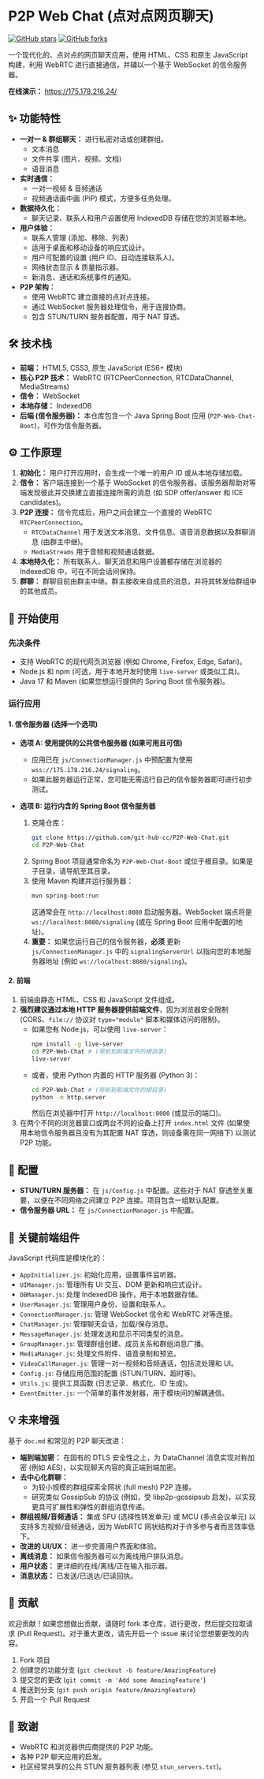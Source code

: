 # P2P Web Chat (点对点网页聊天)

[![GitHub stars](https://img.shields.io/github/stars/git-hub-cc/P2P-Web-Chat.svg?style=social)](https://github.com/git-hub-cc/P2P-Web-Chat/stargazers)
[![GitHub forks](https://img.shields.io/github/forks/git-hub-cc/P2P-Web-Chat.svg?style=social)](https://github.com/git-hub-cc/P2P-Web-Chat/network/members)

一个现代化的、点对点的网页聊天应用，使用 HTML、CSS 和原生 JavaScript 构建，利用 WebRTC 进行直接通信，并辅以一个基于 WebSocket 的信令服务器。

**在线演示：**
https://175.178.216.24/

## ✨ 功能特性

*   **一对一 & 群组聊天：** 进行私密对话或创建群组。
    *   文本消息
    *   文件共享 (图片、视频、文档)
    *   语音消息
*   **实时通信：**
    *   一对一视频 & 音频通话
    *   视频通话画中画 (PiP) 模式，方便多任务处理。
*   **数据持久化：**
    *   聊天记录、联系人和用户设置使用 IndexedDB 存储在您的浏览器本地。
*   **用户体验：**
    *   联系人管理 (添加、移除、列表)
    *   适用于桌面和移动设备的响应式设计。
    *   用户可配置的设置 (用户 ID、自动连接联系人)。
    *   网络状态显示 & 质量指示器。
    *   新消息、通话和系统事件的通知。
*   **P2P 架构：**
    *   使用 WebRTC 建立直接的点对点连接。
    *   通过 WebSocket 服务器处理信令，用于连接协商。
    *   包含 STUN/TURN 服务器配置，用于 NAT 穿透。

## 🛠️ 技术栈

*   **前端：** HTML5, CSS3, 原生 JavaScript (ES6+ 模块)
*   **核心 P2P 技术：** WebRTC (RTCPeerConnection, RTCDataChannel, MediaStreams)
*   **信令：** WebSocket
*   **本地存储：** IndexedDB
*   **后端 (信令服务器)：** 本仓库包含一个 Java Spring Boot 应用 (`P2P-Web-Chat-Boot`)，可作为信令服务器。

## ⚙️ 工作原理

1.  **初始化：** 用户打开应用时，会生成一个唯一的用户 ID 或从本地存储加载。
2.  **信令：** 客户端连接到一个基于 WebSocket 的信令服务器。该服务器帮助对等端发现彼此并交换建立直接连接所需的消息 (如 SDP offer/answer 和 ICE candidates)。
3.  **P2P 连接：** 信令完成后，用户之间会建立一个直接的 WebRTC `RTCPeerConnection`。
    *   `RTCDataChannel` 用于发送文本消息、文件信息、语音消息数据以及群聊消息 (由群主中继)。
    *   `MediaStreams` 用于音频和视频通话数据。
4.  **本地持久化：** 所有联系人、聊天消息和用户设置都存储在浏览器的 IndexedDB 中，可在不同会话间保持。
5.  **群聊：** 群聊目前由群主中继。群主接收来自成员的消息，并将其转发给群组中的其他成员。

## 🚀 开始使用

### 先决条件

*   支持 WebRTC 的现代网页浏览器 (例如 Chrome, Firefox, Edge, Safari)。
*   Node.js 和 npm (可选，用于本地开发时使用 `live-server` 或类似工具)。
*   Java 17 和 Maven (如果您想运行提供的 Spring Boot 信令服务器)。

### 运行应用

#### 1. 信令服务器 (选择一个选项)

*   **选项 A: 使用提供的公共信令服务器 (如果可用且可信)**
    *   应用已在 `js/ConnectionManager.js` 中预配置为使用 `wss://175.178.216.24/signaling`。
    *   如果此服务器运行正常，您可能无需运行自己的信令服务器即可进行初步测试。

*   **选项 B: 运行内含的 Spring Boot 信令服务器**
    1.  克隆仓库：
        ```bash
        git clone https://github.com/git-hub-cc/P2P-Web-Chat.git
        cd P2P-Web-Chat
        ```
    2.  Spring Boot 项目通常命名为 `P2P-Web-Chat-Boot` 或位于根目录。如果是子目录，请导航至其目录。
    3.  使用 Maven 构建并运行服务器：
        ```bash
        mvn spring-boot:run
        ```
        这通常会在 `http://localhost:8080` 启动服务器。WebSocket 端点将是 `ws://localhost:8080/signaling` (或在 Spring Boot 应用中配置的地址)。
    4.  **重要：** 如果您运行自己的信令服务器，**必须** 更新 `js/ConnectionManager.js` 中的 `signalingServerUrl` 以指向您的本地服务器地址 (例如 `ws://localhost:8080/signaling`)。

#### 2. 前端

1.  前端由静态 HTML、CSS 和 JavaScript 文件组成。
2.  **强烈建议通过本地 HTTP 服务器提供前端文件**，因为浏览器安全限制 (CORS、`file://` 协议对 `type="module"` 脚本和媒体访问的限制)。
    *   如果您有 Node.js，可以使用 `live-server`：
        ```bash
        npm install -g live-server
        cd P2P-Web-Chat # (导航到前端文件的根目录)
        live-server
        ```
    *   或者，使用 Python 内置的 HTTP 服务器 (Python 3)：
        ```bash
        cd P2P-Web-Chat # (导航到前端文件的根目录)
        python -m http.server
        ```
        然后在浏览器中打开 `http://localhost:8000` (或显示的端口)。
3.  在两个不同的浏览器窗口或两台不同的设备上打开 `index.html` 文件 (如果使用本地信令服务器且没有为其配置 NAT 穿透，则设备需在同一网络下) 以测试 P2P 功能。

## 🔧 配置

*   **STUN/TURN 服务器：** 在 `js/Config.js` 中配置。这些对于 NAT 穿透至关重要，以便在不同网络之间建立 P2P 连接。项目包含一组默认配置。
*   **信令服务器 URL：** 在 `js/ConnectionManager.js` 中配置。

## 🧩 关键前端组件

JavaScript 代码库是模块化的：

*   `AppInitializer.js`: 初始化应用，设置事件监听器。
*   `UIManager.js`: 管理所有 UI 交互、DOM 更新和响应式设计。
*   `DBManager.js`: 处理 IndexedDB 操作，用于本地数据存储。
*   `UserManager.js`: 管理用户身份、设置和联系人。
*   `ConnectionManager.js`: 管理 WebSocket 信令和 WebRTC 对等连接。
*   `ChatManager.js`: 管理聊天会话，加载/保存消息。
*   `MessageManager.js`: 处理发送和显示不同类型的消息。
*   `GroupManager.js`: 管理群组创建、成员关系和群组消息广播。
*   `MediaManager.js`: 处理文件附件、语音录制和预览。
*   `VideoCallManager.js`: 管理一对一视频和音频通话，包括流处理和 UI。
*   `Config.js`: 存储应用范围的配置 (STUN/TURN、超时等)。
*   `Utils.js`: 提供工具函数 (日志记录、格式化、ID 生成)。
*   `EventEmitter.js`: 一个简单的事件发射器，用于模块间的解耦通信。

## 💡 未来增强

基于 `doc.md` 和常见的 P2P 聊天改进：

*   **端到端加密：** 在固有的 DTLS 安全性之上，为 DataChannel 消息实现对称加密 (例如 AES)，以实现聊天内容的真正端到端加密。
*   **去中心化群聊：**
    *   为较小规模的群组探索全网状 (full mesh) P2P 连接。
    *   研究类似 GossipSub 的协议 (例如，受 libp2p-gossipsub 启发)，以实现更具可扩展性和弹性的群组消息传递。
*   **群组视频/音频通话：** 集成 SFU (选择性转发单元) 或 MCU (多点会议单元) 以支持多方视频/音频通话，因为 WebRTC 网状结构对于许多参与者而言效率低下。
*   **改进的 UI/UX：** 进一步完善用户界面和体验。
*   **离线消息：** 如果信令服务器可以为离线用户排队消息。
*   **用户状态：** 更详细的在线/离线/正在输入指示器。
*   **消息状态：** 已发送/已送达/已读回执。

## 🤝 贡献

欢迎贡献！如果您想做出贡献，请随时 fork 本仓库，进行更改，然后提交拉取请求 (Pull Request)。对于重大更改，请先开启一个 issue 来讨论您想要更改的内容。

1.  Fork 项目
2.  创建您的功能分支 (`git checkout -b feature/AmazingFeature`)
3.  提交您的更改 (`git commit -m 'Add some AmazingFeature'`)
4.  推送到分支 (`git push origin feature/AmazingFeature`)
5.  开启一个 Pull Request


## 🙏 致谢

*   WebRTC 和浏览器供应商提供的 P2P 功能。
*   各种 P2P 聊天应用的启发。
*   社区经常共享的公共 STUN 服务器列表 (参见 `stun_servers.txt`)。
